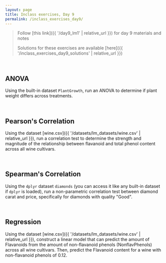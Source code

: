 ```yaml
---
layout: page
title: Inclass exercises, Day 9
permalink: /inclass_exercises_day9/
---
```

> Follow [this link]({{ '/day9_lm1' | relative_url }}) for day 9 materials and notes
>
> Solutions for these exercises are available [here]({{ '/inclass_exercises_day9_solutions' | relative_url }})

<br>


## ANOVA

Using the built-in dataset `PlantGrowth`, run an ANOVA to determine if plant weight differs across treatments.

<br>


## Pearson's Correlation

Using the dataset [wine.csv]({{ '/datasets/lm_datasets/wine.csv' | relative_url }}), run a correlation test to determine the strength and magnitude of the relationship between flavanoid and total phenol content across all wine cultivars.

<br>

## Spearman's Correlation

Using the `dplyr` dataset `diamonds` (you can access it like any built-in dataset if `dplyr` is loaded), run a non-parametric correlation test between diamond carat and price, specifically for diamonds with quality "Good".

<br>

## Regression

Using the dataset [wine.csv]({{ '/datasets/lm_datasets/wine.csv' | relative_url }}), construct a linear model that can predict the amount of Flavanoids from the amount of non-flavanoid phenols (NonflavPhenols) across all wine cultivars. Then, predict the Flavanoid content for a wine with non-flavanoid phenols of 0.12. 

